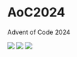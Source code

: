# AoC2024
Advent of Code 2024


<!--- advent_readme_stars table --->


![](https://img.shields.io/badge/day%20📅-23-blue) ![](https://img.shields.io/badge/stars%20⭐-9-yellow) ![](https://img.shields.io/badge/days%20completed-4-red)